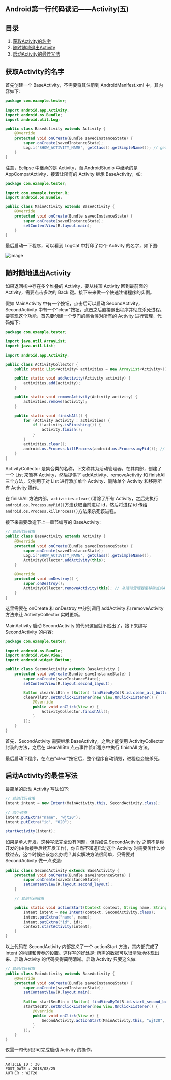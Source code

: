 
## Android第一行代码读记——Activity(五) ##

## 目录 ##

1. [获取Activity的名字](#href1)
2. [随时随地退出Activity](#href2)
3. [启动Activity的最佳写法](#href3)

## <a name="href1">获取Activity的名字</a> ##

首先创建一个 BaseActivity，不需要将其注册到 AndroidManifest.xml 中，其内容如下:

```java
package com.example.tester;

import android.app.Activity;
import android.os.Bundle;
import android.util.Log;

public class BaseActivity extends Activity {
	@Override
	protected void onCreate(Bundle savedInstanceState) {
		super.onCreate(savedInstanceState);
		Log.i("SHOW_ACTIVITY_NAME", getClass().getSimpleName()); // getClass().getSimpleName()用于获取Activity名称
	}
}
```

注意，Eclipse 中继承的是 Activity，而 AndroidStudio 中继承的是 AppCompatActivity，接着让所有的 Activity 继承 BaseActivity，如:

```java
package com.example.tester;

import com.example.tester.R;
import android.os.Bundle;

public class MainActivity extends BaseActivity {
	@Override
	protected void onCreate(Bundle savedInstanceState) {
		super.onCreate(savedInstanceState);
		setContentView(R.layout.main);
	}
}
```

最后启动一下程序，可以看到 LogCat 中打印了每个 Activity 的名字，如下图:

![image](https://raw.githubusercontent.com/WebUnion-core/doc-repositort/master/WJT20/images/w80.PNG)

## <a name="href2">随时随地退出Activity</a> ##

如果返回栈中存在多个堆叠的 Activity，要从栈顶 Activity 回到最前面的 Activity，需要点击多次的 Back 键。接下来来做一个快速注销程序的实例。

假如 MainActivity 中有一个按钮，点击后可以启动 SecondActivity，SecondActivity 中有一个"clear"按钮，点击之后直接退出程序并彻底杀死进程。要实现这个功能，首先要创建一个专门的集合类对所有的 Activity 进行管理，代码如下:

```java
package com.example.tester;

import java.util.ArrayList;
import java.util.List;

import android.app.Activity;

public class ActivityCollector {
	public static List<Activity> activities = new ArrayList<Activity>();

	public static void addActivity(Activity activity) {
		activities.add(activity);
	}

	public static void removeActivity(Activity activity) {
		activities.remove(activity);
	}

	public static void finishAll() {
		for (Activity activity : activities) {
			if (!activity.isFinishing()) {
				activity.finish();
			}
		}
		activities.clear();
		android.os.Process.killProcess(android.os.Process.myPid()); // 杀死当前程序的进程
	}
}
```

ActivityCollector 是集合类的名称，下文称其为活动管理器，在其内部，创建了一个 List 来暂存 Activity，然后提供了 addActivity、removeActivity 和 finishAll 三个方法，分别用于对 List 进行添加单个 Activity、删除单个 Activity 和移除所有 Activity 操作。

在 finishAll 方法内部，`activities.clear()`清除了所有 Activity，之后先执行`android.os.Process.myPid()`方法获取当前进程 id，然后将进程 id 传给`android.os.Process.killProcess()`方法来杀死该进程。

接下来需要改造下上一章节编写的 BaseActivity:

```java
// 其他代码省略
public class BaseActivity extends Activity {
	@Override
	protected void onCreate(Bundle savedInstanceState) {
		super.onCreate(savedInstanceState);
		Log.i("SHOW_ACTIVITY_NAME", getClass().getSimpleName());
		ActivityCollector.addActivity(this);
	}

	@Override
	protected void onDestroy() {
		super.onDestroy();
		ActivityCollector.removeActivity(this); // 从活动管理器里移除当前Activity
	}
}
```

这里需要在 onCreate 和 onDestroy 中分别调用 addActivity 和 removeActivity 方法来让 ActivityCollector 实时更新。

MainActivity 启动 SecondActivity 的代码这里就不贴出了，接下来编写 SecondActivity 的内容:

```java
package com.example.tester;

import android.os.Bundle;
import android.view.View;
import android.widget.Button;

public class SecondActivity extends BaseActivity {
	protected void onCreate(Bundle saveInstanceState) {
		super.onCreate(saveInstanceState);
		setContentView(R.layout.second_layout);

		Button clearAllBtn = (Button) findViewById(R.id.clear_all_button);
		clearAllBtn.setOnClickListener(new View.OnClickListener() {
			@Override
			public void onClick(View v) {
				ActivityCollector.finishAll();
			}
		});
	}
}
```

首先，SecondActivity 需要继承 BaseActivity，之后才能使用 ActivityCollector 封装的方法，之后在 clearAllBtn 点击事件侦听程序中执行 finishAll 方法。

最后启动下程序，在点击"clear"按钮后，整个程序自动销毁，进程也会被杀死。

## <a name="href3">启动Activity的最佳写法</a> ##

最简单的启动 Activity 写法如下:

```java
// 其他代码省略
Intent intent = new Intent(MainActivity.this, SecondActivity.class);

// 两个传参
intent.putExtra("name", "wjt20");
intent.putExtra("id", "020");

startActivity(intent);
```

如果是单人开发，这种写法完全没有问题，但假如说 SecondActivity 之前不是你开发的(由你接手后续开发工作)，你自然不知道启动这个 Activity 时需要传什么参数过去，这个时候应该怎么办呢？其实解决方法很简单，只需要对 SecondActivity 做一点改造:

```java
public class SecondActivity extends BaseActivity {
	protected void onCreate(Bundle saveInstanceState) {
		super.onCreate(saveInstanceState);
		setContentView(R.layout.second_layout);
	}

	// 其他代码省略

	public static void actionStart(Context context, String name, String id) {
		Intent intent = new Intent(context, SecondActivity.class);
		intent.putExtra("name", name);
		intent.putExtra("id", id);
		context.startActivity(intent);
	}
}
```

以上代码在 SecondActivity 内部定义了一个 actionStart 方法，其内部完成了 Intent 的构建和传参的设置。这样写的好处是: 所需的数据可以很清晰地体现出来、启动 Activity 的代码变得简明清晰。启动 Activity 只要这么做:

```java
// 其他代码省略
public class MainActivity extends BaseActivity {
	@Override
	protected void onCreate(Bundle savedInstanceState) {
		super.onCreate(savedInstanceState);
		setContentView(R.layout.main);

		Button startSecBtn = (Button) findViewById(R.id.start_second_button);
		startSecBtn.setOnClickListener(new View.OnClickListener() {
			@Override
			public void onClick(View v) {
				SecondActivity.actionStart(MainActivity.this, "wjt20", "020");
			}
		});
	}
}
```

仅需一句代码即可完成启动 Activity 的操作。

---

```
ARTICLE_ID : 30
POST_DATE : 2018/08/25
AUTHER : WJT20
```
